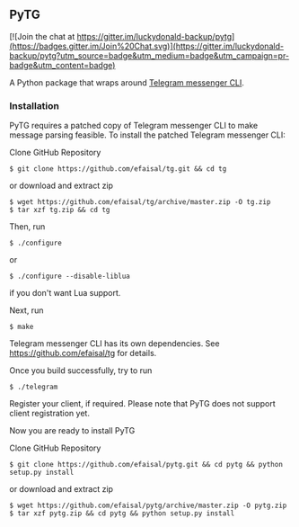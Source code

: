 ## PyTG

[![Join the chat at https://gitter.im/luckydonald-backup/pytg](https://badges.gitter.im/Join%20Chat.svg)](https://gitter.im/luckydonald-backup/pytg?utm_source=badge&utm_medium=badge&utm_campaign=pr-badge&utm_content=badge)

A Python package that wraps around [Telegram messenger CLI](https://github.com/vysheng/tg).

### Installation

PyTG requires a patched copy of Telegram messenger CLI to make message parsing feasible. To install the patched Telegram messenger CLI:

Clone GitHub Repository

    $ git clone https://github.com/efaisal/tg.git && cd tg
        
or download and extract zip

    $ wget https://github.com/efaisal/tg/archive/master.zip -O tg.zip
    $ tar xzf tg.zip && cd tg

Then, run

    $ ./configure

or

    $ ./configure --disable-liblua

if you don't want Lua support.

Next, run

    $ make

Telegram messenger CLI has its own dependencies. See https://github.com/efaisal/tg for details.

Once you build successfully, try to run

    $ ./telegram

Register your client, if required. Please note that PyTG does not support client registration yet.

Now you are ready to install PyTG

Clone GitHub Repository

    $ git clone https://github.com/efaisal/pytg.git && cd pytg && python setup.py install
        
or download and extract zip

    $ wget https://github.com/efaisal/pytg/archive/master.zip -O pytg.zip
    $ tar xzf pytg.zip && cd pytg && python setup.py install

